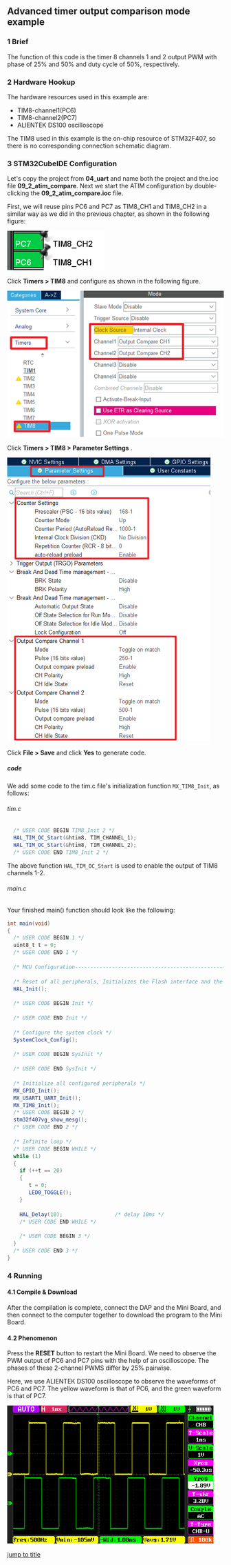 ## Advanced timer output comparison mode example<a name="brief"></a>

### 1 Brief
The function of this code is the timer 8 channels 1 and 2 output PWM with phase of 25% and 50% and duty cycle of 50%, respectively.
### 2 Hardware Hookup
The hardware resources used in this example are:
+ TIM8-channel1(PC6)
+ TIM8-channel2(PC7)
+ ALIENTEK DS100 oscilloscope

The TIM8 used in this example is the on-chip resource of STM32F407, so there is no corresponding connection schematic diagram.

### 3 STM32CubeIDE Configuration


Let's copy the project from **04_uart** and name both the project and the.ioc file **09_2_atim_compare**. Next we start the ATIM configuration by double-clicking the **09_2_atim_compare.ioc** file.

First, we will reuse pins PC6 and PC7 as TIM8_CH1 and TIM8_CH2 in a similar way as we did in the previous chapter, as shown in the following figure:

<img src="../../1_docs/3_figures/09_2_atim_compare/01_pin.png">


Click **Timers > TIM8** and configure as shown in the following figure.

<img src="../../1_docs/3_figures/09_2_atim_compare/02_config.png">

Click **Timers > TIM8 > Parameter Settings** .

<img src="../../1_docs/3_figures/09_2_atim_compare/03_parameter.png">

Click **File > Save** and click **Yes** to generate code.

##### code
We add some code to the tim.c file's initialization function ``MX_TIM8_Init``, as follows:
###### tim.c
```c#
  /* USER CODE BEGIN TIM8_Init 2 */
  HAL_TIM_OC_Start(&htim8, TIM_CHANNEL_1);
  HAL_TIM_OC_Start(&htim8, TIM_CHANNEL_2);
  /* USER CODE END TIM8_Init 2 */
```
The above function ``HAL_TIM_OC_Start`` is used to enable the output of TIM8 channels 1-2.

###### main.c
Your finished main() function should look like the following:
```c#
int main(void)
{
  /* USER CODE BEGIN 1 */
  uint8_t t = 0;
  /* USER CODE END 1 */

  /* MCU Configuration--------------------------------------------------------*/

  /* Reset of all peripherals, Initializes the Flash interface and the Systick. */
  HAL_Init();

  /* USER CODE BEGIN Init */

  /* USER CODE END Init */

  /* Configure the system clock */
  SystemClock_Config();

  /* USER CODE BEGIN SysInit */

  /* USER CODE END SysInit */

  /* Initialize all configured peripherals */
  MX_GPIO_Init();
  MX_USART1_UART_Init();
  MX_TIM8_Init();
  /* USER CODE BEGIN 2 */
  stm32f407vg_show_mesg();
  /* USER CODE END 2 */

  /* Infinite loop */
  /* USER CODE BEGIN WHILE */
  while (1)
  {
    if (++t == 20)
    {
       t = 0;
       LED0_TOGGLE();
    }

    HAL_Delay(10);                 /* delay 10ms */
    /* USER CODE END WHILE */

    /* USER CODE BEGIN 3 */
  }
  /* USER CODE END 3 */
}
```


### 4 Running
#### 4.1 Compile & Download
After the compilation is complete, connect the DAP and the Mini Board, and then connect to the computer together to download the program to the Mini Board.
#### 4.2 Phenomenon
Press the **RESET** button to restart the Mini Board. We need to observe the PWM output of PC6 and PC7 pins with the help of an oscilloscope. The phases of these 2-channel PWMS differ by 25% pairwise.

Here, we use ALIENTEK DS100 oscilloscope to observe the waveforms of PC6 and PC7. The yellow waveform is that of PC6, and the green waveform is that of PC7.

<img src="../../1_docs/3_figures/09_2_atim_compare/04_wave.png">

[jump to title](#brief)
